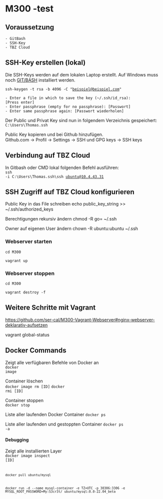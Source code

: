 # M300 -test

## Voraussetzung
    - GitBash
    - SSH-Key
    - TBZ Cloud

## SSH-Key erstellen (lokal)
Die SSH-Keys werden auf dem lokalen Laptop erstellt. Auf Windows muss noch <a href="https://www.w3schools.com">GIT/BASH</a>
installiert werden.<br>

<code>ssh-keygen -t rsa -b 4096 -C "beispiel@beispiel.com"</code>

    - Enter a file in which to save the key (~/.ssh/id_rsa):
    [Press enter]
    - Enter passphrase (empty for no passphrase): [Passwort]
    - Enter same passphrase again: [Passwort wiederholen]

Der Public und Privat Key sind nun in folgendem Verzeichnis gespeichert:<br>
<code>C:\Users\Thomas\.ssh</code>

Public Key kopieren und bei Github hinzufügen. <br>
Github.com -> Profil -> Settings -> SSH und GPG keys -> SSH keys



## Verbindung auf TBZ Cloud

In Gitbash oder CMD lokal folgenden Befehl ausführen:<br>
<code>ssh -i C:\Users\Thomas\.ssh\ssh ubuntu@10.4.43.31</code>

## SSH Zugriff auf TBZ Cloud konfigurieren

Public Key in das File schreiben
echo public_key_string >> ~/.ssh/authorized_keys

Berechtigungen rekursiv ändern
chmod -R go= ~/.ssh

Owner auf eigenen User ändern
chown -R ubuntu:ubuntu ~/.ssh

### Webserver starten

<code>cd M300</code>

<code>vagrant up</code>

### Webserver stoppen

<code>cd M300</code>

<code>vagrant destroy -f</code>

## Weitere Schritte mit Vagrant

https://github.com/ser-cal/M300-Vagrant-Webserver#nginx-webserver-deklarativ-aufsetzen


vagrant global-status


## Docker Commands

Zeigt alle verfügbaren Befehle von Docker an<br>
<code>docker image</code>

Container löschen <br>
<code>docker image rm [ID]</code>
<code>docker rmi [ID]</code>

Container stoppen <br>
<code>docker stop</code>

Liste aller laufenden Docker Container
<code>docker ps</code>

Liste aller laufenden und gestoppten Container
<code>docker ps -a</code>


#### Debugging

Zeigt alle installierten Layer<br>
<code>docker image inspect [ID]<code>

docker pull ubuntu/mysql

docker run -d --name mysql-container -e TZ=UTC -p 30306:3306 -e MYSQL_ROOT_PASSWORD=My:S3cr3t/ ubuntu/mysql:8.0-22.04_beta






